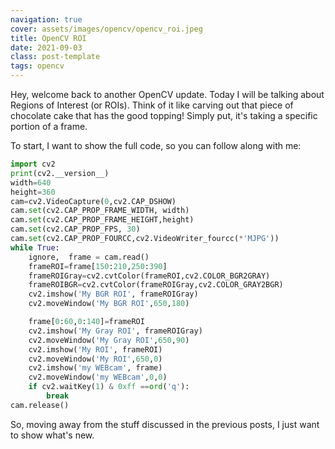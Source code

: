 ```yaml
---
navigation: true
cover: assets/images/opencv/opencv_roi.jpeg
title: OpenCV ROI
date: 2021-09-03
class: post-template
tags: opencv
---
```


Hey, welcome back to another OpenCV update. Today I will be talking about Regions of Interest (or ROIs). Think of it like carving out that piece of chocolate cake that has the good topping! Simply put, it's taking a specific portion of a frame. 

To start, I want to show the full code, so you can follow along with me:
```python
import cv2
print(cv2.__version__)
width=640
height=360
cam=cv2.VideoCapture(0,cv2.CAP_DSHOW)
cam.set(cv2.CAP_PROP_FRAME_WIDTH, width)
cam.set(cv2.CAP_PROP_FRAME_HEIGHT,height)
cam.set(cv2.CAP_PROP_FPS, 30)
cam.set(cv2.CAP_PROP_FOURCC,cv2.VideoWriter_fourcc(*'MJPG'))
while True:
    ignore,  frame = cam.read()
    frameROI=frame[150:210,250:390]
    frameROIGray=cv2.cvtColor(frameROI,cv2.COLOR_BGR2GRAY)
    frameROIBGR=cv2.cvtColor(frameROIGray,cv2.COLOR_GRAY2BGR)
    cv2.imshow('My BGR ROI', frameROIGray)
    cv2.moveWindow('My BGR ROI',650,180)

    frame[0:60,0:140]=frameROI
    cv2.imshow('My Gray ROI', frameROIGray)
    cv2.moveWindow('My Gray ROI',650,90)
    cv2.imshow('My ROI', frameROI)
    cv2.moveWindow('My ROI',650,0)
    cv2.imshow('my WEBcam', frame)
    cv2.moveWindow('my WEBcam',0,0)
    if cv2.waitKey(1) & 0xff ==ord('q'):
        break
cam.release()

```


So, moving away from the stuff discussed in the previous posts, I just want to show what's new. 
